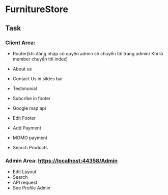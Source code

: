 # FurnitureStore

## Task
### Client Area:
+ Router(khi đăng nhập có quyền admin sẽ chuyển tới trang admin/ Khi là member chuyển tới index)
+ About us

+ Contact Us in sildes bar

+ Testimonial
+ Subcribe in footer
+ Google map api
+ Edit Footer
+ Add Payment
+ MOMO payment
+ Search Products

### Admin Area: [https://localhost:44358/Admin]()

+ Edit Layout
+ Search
+ API request
+ See Profile Admin
